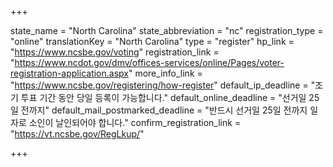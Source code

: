 +++

state_name = "North Carolina"
state_abbreviation = "nc"
registration_type = "online"
translationKey = "North Carolina"
type = "register"
hp_link = "https://www.ncsbe.gov/voting"
registration_link = "https://www.ncdot.gov/dmv/offices-services/online/Pages/voter-registration-application.aspx"
more_info_link = "https://www.ncsbe.gov/registering/how-register"
default_ip_deadline = "조기 투표 기간 동안 당일 등록이 가능합니다."
default_online_deadline = "선거일 25일 전까지"
default_mail_postmarked_deadline = "반드시 선거일 25일 전까지 일자로 소인이 날인되어야 합니다."
confirm_registration_link = "https://vt.ncsbe.gov/RegLkup/"

+++